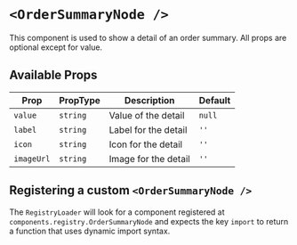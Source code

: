 # `<OrderSummaryNode />`

This component is used to show a detail of an order summary. All props are optional except for value.

## Available Props

| Prop       | PropType | Description          | Default |
| ---------- | -------- | -------------------- | ------- |
| `value`    | `string` | Value of the detail  | `null`  |
| `label`    | `string` | Label for the detail | `''`    |
| `icon`     | `string` | Icon for the detail  | `''`    |
| `imageUrl` | `string` | Image for the detail | `''`    |

## Registering a custom `<OrderSummaryNode />`

The `RegistryLoader` will look for a component registered at `components.registry.OrderSummaryNode` and expects the key `import` to return a function that uses dynamic import syntax.
